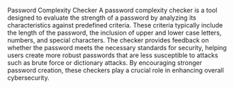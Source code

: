 Password Complexity Checker
A password complexity checker is a tool designed to evaluate the strength of a password by analyzing its characteristics against predefined criteria. These criteria typically include the length of the password, the inclusion of upper and lower case letters, numbers, and special characters. The checker provides feedback on whether the password meets the necessary standards for security, helping users create more robust passwords that are less susceptible to attacks such as brute force or dictionary attacks. By encouraging stronger password creation, these checkers play a crucial role in enhancing overall cybersecurity.
